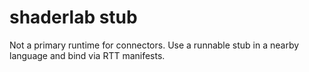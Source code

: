 # shaderlab stub
Not a primary runtime for connectors. Use a runnable stub in a nearby language and bind via RTT manifests.